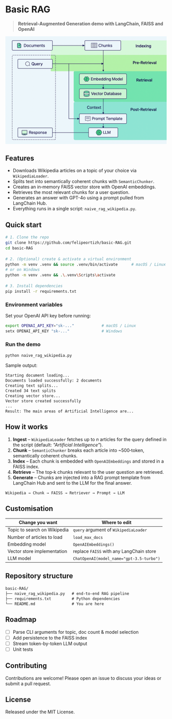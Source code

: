 # Basic RAG

> **Retrieval‑Augmented Generation demo with LangChain, FAISS and OpenAI**

![Project banner](rag-image-2.png)

## Features
- Downloads Wikipedia articles on a topic of your choice via `WikipediaLoader`.
- Splits text into semantically coherent chunks with `SemanticChunker`.
- Creates an in‑memory FAISS vector store with OpenAI embeddings.
- Retrieves the most relevant chunks for a user question.
- Generates an answer with GPT-4o using a prompt pulled from LangChain Hub.
- Everything runs in a single script: `naive_rag_wikipedia.py`.

## Quick start

```bash
# 1. Clone the repo
git clone https://github.com/felipeortizh/basic-RAG.git
cd basic-RAG

# 2. (Optional) create & activate a virtual environment
python -m venv .venv && source .venv/bin/activate      # macOS / Linux
# or on Windows
python -m venv .venv && .\.venv\Scripts\activate

# 3. Install dependencies
pip install -r requirements.txt
```

### Environment variables
Set your OpenAI API key before running:

```bash
export OPENAI_API_KEY="sk-..."            # macOS / Linux
setx OPENAI_API_KEY "sk-..."              # Windows
```

### Run the demo
```bash
python naive_rag_wikipedia.py
```

Sample output:

```
Starting document loading...
Documents loaded successfully: 2 documents
Creating text splits...
Created 34 text splits
Creating vector store...
Vector store created successfully
...
Result: The main areas of Artificial Intelligence are...
```

## How it works

1. **Ingest** – `WikipediaLoader` fetches up to *n* articles for the query defined in the script (default: *"Artificial Intelligence"*).
2. **Chunk** – `SemanticChunker` breaks each article into ~500‑token, semantically coherent chunks.
3. **Index** – Each chunk is embedded with `OpenAIEmbeddings` and stored in a FAISS index.
4. **Retrieve** – The top‑k chunks relevant to the user question are retrieved.
5. **Generate** – Chunks are injected into a RAG prompt template from LangChain Hub and sent to the LLM for the final answer.

```
Wikipedia → Chunk → FAISS → Retriever → Prompt → LLM
```

## Customisation

| Change you want                        | Where to edit                          |
|----------------------------------------|----------------------------------------|
| Topic to search on Wikipedia           | `query` argument of `WikipediaLoader`  |
| Number of articles to load             | `load_max_docs`                        |
| Embedding model                        | `OpenAIEmbeddings()`                   |
| Vector store implementation            | replace `FAISS` with any LangChain store |
| LLM model                              | `ChatOpenAI(model_name="gpt-3.5-turbo")` |

## Repository structure
```
basic-RAG/
├── naive_rag_wikipedia.py   # end‑to‑end RAG pipeline
├── requirements.txt         # Python dependencies
└── README.md                # You are here
```

## Roadmap
- [ ] Parse CLI arguments for topic, doc count & model selection
- [ ] Add persistence to the FAISS index
- [ ] Stream token-by-token LLM output
- [ ] Unit tests

## Contributing
Contributions are welcome! Please open an issue to discuss your ideas or submit a pull request.

## License
Released under the MIT License.
